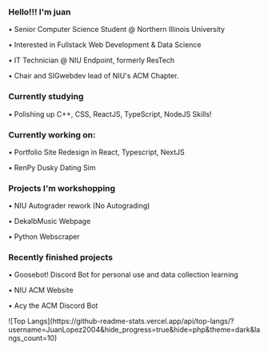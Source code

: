 ### Hello!!! I'm juan 
<p> • Senior Computer Science Student @ Northern Illinois University </p>
<p> • Interested in Fullstack Web Development & Data Science </p>
<p> • IT Technician @ NIU Endpoint, formerly ResTech </p>
<p> • Chair and SIGwebdev lead of NIU's ACM Chapter. </p>

### Currently studying
<p> • Polishing up C++, CSS, ReactJS, TypeScript, NodeJS Skills! </p>

### Currently working on: 
<p> • Portfolio Site Redesign in React, Typescript, NextJS </p>
<p> • RenPy Dusky Dating Sim </p>

### Projects I'm workshopping
<p> • NIU Autograder rework (No Autograding) </p>
<p> • DekalbMusic Webpage </p>
<p> • Python Webscraper </p>

### Recently finished projects
<p> • Goosebot! Discord Bot for personal use and data collection learning </p>
<p> • NIU ACM Website </p>
<p> • Acy the ACM Discord Bot </p>
![Top Langs](https://github-readme-stats.vercel.app/api/top-langs/?username=JuanLopez2004&hide_progress=true&hide=php&theme=dark&langs_count=10)

